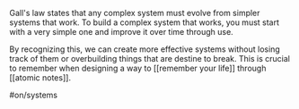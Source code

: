 Gall's law states that any complex system must evolve from simpler systems that work. To build a complex system that works, you must start with a very simple one and improve it over time through use.

By recognizing this, we can create more effective systems without losing track of them or overbuilding things that are destine to break. This is crucial to remember when designing a way to [[remember your life]] through [[atomic notes]]. 

#on/systems 
